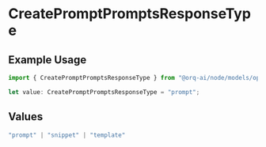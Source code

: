# CreatePromptPromptsResponseType

## Example Usage

```typescript
import { CreatePromptPromptsResponseType } from "@orq-ai/node/models/operations";

let value: CreatePromptPromptsResponseType = "prompt";
```

## Values

```typescript
"prompt" | "snippet" | "template"
```